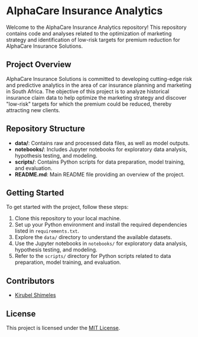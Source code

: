 # AlphaCare Insurance Analytics

Welcome to the AlphaCare Insurance Analytics repository! This repository contains code and analyses related to the optimization of marketing strategy and identification of low-risk targets for premium reduction for AlphaCare Insurance Solutions.

## Project Overview

AlphaCare Insurance Solutions is committed to developing cutting-edge risk and predictive analytics in the area of car insurance planning and marketing in South Africa. The objective of this project is to analyze historical insurance claim data to help optimize the marketing strategy and discover "low-risk" targets for which the premium could be reduced, thereby attracting new clients.

## Repository Structure

- **data/**: Contains raw and processed data files, as well as model outputs.
- **notebooks/**: Includes Jupyter notebooks for exploratory data analysis, hypothesis testing, and modeling.
- **scripts/**: Contains Python scripts for data preparation, model training, and evaluation.
- **README.md**: Main README file providing an overview of the project.

## Getting Started

To get started with the project, follow these steps:

1. Clone this repository to your local machine.
2. Set up your Python environment and install the required dependencies listed in `requirements.txt`.
3. Explore the `data/` directory to understand the available datasets.
4. Use the Jupyter notebooks in `notebooks/` for exploratory data analysis, hypothesis testing, and modeling.
5. Refer to the `scripts/` directory for Python scripts related to data preparation, model training, and evaluation.

## Contributors

- [Kirubel Shimeles](https://github.com/kiraassefa19)

## License

This project is licensed under the [MIT License](LICENSE).

